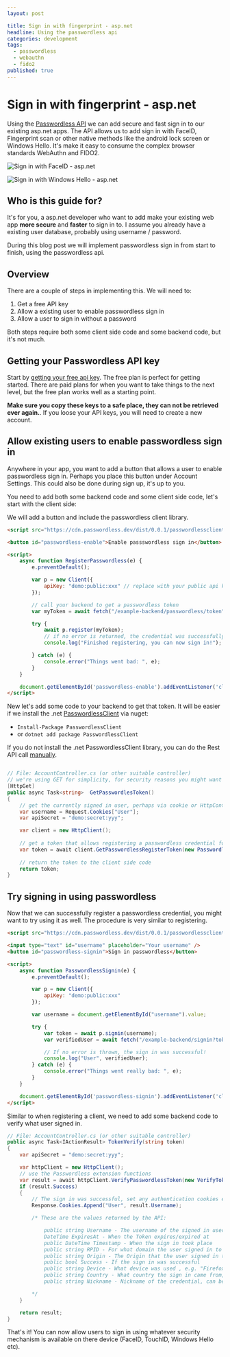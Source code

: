 ```yaml
---
layout: post

title: Sign in with fingerprint - asp.net
headline: Using the passwordless api
categories: development
tags: 
  - passwordless
  - webauthn
  - fido2
published: true
---
```


# Sign in with fingerprint - asp.net

Using the [Passwordless API](https://beta.passwordless.dev/) we can add secure and fast sign in to our existing asp.net apps. The API allows us to add sign in with FaceID, Fingerprint scan or other native methods like the android lock screen or Windows Hello. It's make it easy to consume the complex  browser standards WebAuthn and FIDO2. 

![Sign in with FaceID - asp.net](https://user-images.githubusercontent.com/357283/100014365-8e627300-2dd6-11eb-8e3d-db7566adfacb.png)

![Sign in with Windows Hello - asp.net](https://user-images.githubusercontent.com/357283/100014246-696e0000-2dd6-11eb-93c0-996ab963df42.png)


## Who is this guide for?

It's for you, a asp.net developer who want to add make your existing web app **more secure** and **faster** to sign in to. I assume you already have a existing user database, probably using username / password.

During this blog post we will implement passwordless sign in from start to finish, using the passwordless api.


## Overview

There are a couple of steps in implementing this. We will need to:

1. Get a free API key
2. Allow a existing user to enable passwordless sign in
3. Allow a user to sign in without a password

Both steps require both some client side code and some backend code, but it's not much.

## Getting your Passwordless API key

Start by [getting your free api key](https://beta.passwordless.dev/create-account). The free plan is perfect for getting started. There are paid plans for when you want to take things to the next level, but the free plan works well as a starting point.

**Make sure you copy these keys to a safe place, they can not be retrieved ever again.**. If you loose your API keys, you will need to create a new account.

## Allow existing users to enable passwordless sign in

Anywhere in your app, you want to add a button that allows a user to enable passwordless sign in. Perhaps you place this button under Account Settings. This could also be done during sign up, it's up to you. 

You need to add both some backend code and some client side code, let's start with the client side:

We will add a button and include the passwordless client library.

```html
<script src="https://cdn.passwordless.dev/dist/0.0.1/passwordlessclient.min.js" integrity="sha384-TPor6eIWM4IefSReNrio8zR0tr3LIHYNSwlSNKArZo42TEWTmByjkkJm/vvnUxxv" crossorigin="anonymous"></script>

<button id="passwordless-enable">Enable passswordless sign in</button>

<script>
    async function RegisterPasswordless(e) {
        e.preventDefault();

        var p = new Client({
            apiKey: "demo:public:xxx" // replace with your public api key
        });

        // call your backend to get a passwordless token
        var myToken = await fetch("/example-backend/passwordless/token").then(r => r.text());

        try {
            await p.register(myToken);
            // if no error is returned, the credential was successfully registered
            console.log("Finished registering, you can now sign in!");

        } catch (e) {
            console.error("Things went bad: ", e);
        }
    }

    document.getElementById('passwordless-enable').addEventListener('click', RegisterPasswordless);
</script>
```

New let's add some code to your backend to get that token.
It will be easier if we install the .net [PasswordlessClient](https://www.nuget.org/packages/PasswordlessClient/) via nuget:

* `Install-Package PasswordlessClient`
* or `dotnet add package PasswordlessClient` 

If you do not install the .net PasswordlessClient library, you can do the Rest API call [manually](https://github.com/passwordless/passwordless-client-js#register-a-webauthn-credential-to-user).

```csharp

// File: AccountController.cs (or other suitable controller)
// we're using GET for simplicity, for security reasons you might want to use POST and send a xsrf-token.
[HttpGet]
public async Task<string>  GetPasswordlesToken()
{
    // get the currently signed in user, perhaps via cookie or HttpContext.
    var username = Request.Cookies["User"];
    var apiSecret = "demo:secret:yyy";

    var client = new HttpClient();
    
    // get a token that allows registering a passwordless credential for this username
    var token = await client.GetPasswordlessRegisterToken(new PasswordlessTokenParameters(apiSecret, username));
    
    // return the token to the client side code
    return token;
}
```

## Try signing in using passwordless

Now that we can successfully register a passwordless credential, you might want to try using it as well. The procedure is very similar to registering.


```html
<script src="https://cdn.passwordless.dev/dist/0.0.1/passwordlessclient.min.js" integrity="sha384-TPor6eIWM4IefSReNrio8zR0tr3LIHYNSwlSNKArZo42TEWTmByjkkJm/vvnUxxv" crossorigin="anonymous"></script>

<input type="text" id="username" placeholder="Your username" />
<button id="passwordless-signin">Sign in passwordless</button>

<script>
    async function PasswordlessSignin(e) {
        e.preventDefault();

        var p = new Client({
            apiKey: "demo:public:xxx"
        });

        var username = document.getElementById("username").value;

        try {
            var token = await p.signin(username);
            var verifiedUser = await fetch("/example-backend/signin?token=" + token).then(r => r.json());

            // If no error is thrown, the sign in was successful!
            console.log("User", verifiedUser);
        } catch (e) {
            console.error("Things went really bad: ", e);
        }
    }

    document.getElementById('passwordless-signin').addEventListener('click', PasswordlessSignin);
</script>
```
Similar to when registering a client, we need to add some backend code to verify what user signed in.


```csharp
// File: AccountController.cs (or other suitable controller)
public async Task<IActionResult> TokenVerify(string token)
{
    var apiSecret = "demo:secret:yyy";

    var httpClient = new HttpClient();
    // use the Passwordless extension functions
    var result = await httpClient.VerifyPasswordlessToken(new VerifyTokenParameters(apiSecret, token));
    if (result.Success)
    {      
        // The sign in was successful, set any authentication cookies etc
        Response.Cookies.Append("User", result.Username);

        /* These are the values returned by the API:

            public string Username - The username of the signed in user
            DateTime ExpiresAt - When the Token expires/expired at            
            public DateTime Timestamp - When the sign in took place
            public string RPID - For what domain the user signed in to (example.com)
            public string Origin - The Origin that the user signed in to (https://auth.example.com)
            public bool Success - If the sign in was successful
            public string Device - What device was used , e.g. "Firefox, Windows 10"
            public string Country - What country the sign in came from, e.g. "US".
            public string Nickname - Nickname of the credential, can be supplied when registering it.

        */
    }

    return result;
}
```
That's it! You can now allow users to sign in using whatever security mechanism is available on there device (FaceID, TouchID, Windows Hello etc).
